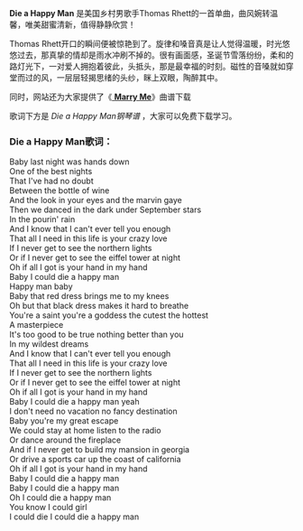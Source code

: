 

**Die a Happy Man** 是美国乡村男歌手Thomas Rhett的一首单曲，曲风婉转温馨，唯美甜蜜清新，值得静静欣赏！

Thomas
Rhett开口的瞬间便被惊艳到了。旋律和嗓音真是让人觉得温暖，时光悠悠过去，那真挚的情却是雨水冲刷不掉的。很有画面感，圣诞节雪落纷纷，柔和的路灯光下，一对爱人拥抱着彼此，头抵头，那是最幸福的时刻。磁性的音嗓就如穿堂而过的风，一层层轻揭思绪的头纱，眯上双眼，陶醉其中。

同时，网站还为大家提供了《[ **Marry Me**](Music-9638-Marry-Me-Thomas-Rhett.html "Marry
Me")》曲谱下载

歌词下方是 _Die a Happy Man钢琴谱_ ，大家可以免费下载学习。

### Die a Happy Man歌词：

Baby last night was hands down  
One of the best nights  
That I've had no doubt  
Between the bottle of wine  
And the look in your eyes and the marvin gaye  
Then we danced in the dark under September stars  
In the pourin' rain  
And I know that I can't ever tell you enough  
That all I need in this life is your crazy love  
If I never get to see the northern lights  
Or if I never get to see the eiffel tower at night  
Oh if all I got is your hand in my hand  
Baby I could die a happy man  
Happy man baby  
Baby that red dress brings me to my knees  
Oh but that black dress makes it hard to breathe  
You're a saint you're a goddess the cutest the hottest  
A masterpiece  
It's too good to be true nothing better than you  
In my wildest dreams  
And I know that I can't ever tell you enough  
That all I need in this life is your crazy love  
If I never get to see the northern lights  
Or if I never get to see the eiffel tower at night  
Oh if all I got is your hand in my hand  
Baby I could die a happy man yeah  
I don't need no vacation no fancy destination  
Baby you're my great escape  
We could stay at home listen to the radio  
Or dance around the fireplace  
And if I never get to build my mansion in georgia  
Or drive a sports car up the coast of california  
Oh if all I got is your hand in my hand  
Baby I could die a happy man  
Baby I could die a happy man  
Oh I could die a happy man  
You know I could girl  
I could die I could die a happy man

